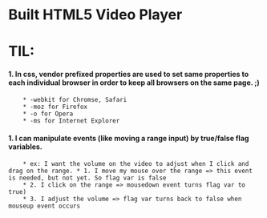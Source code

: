 # Built HTML5 Video Player

# TIL:

#### 1. In css, vendor prefixed properties are used to set same properties to each individual browser in order to keep all browsers on the same page. ;)

        * -webkit for Chromse, Safari
        * -moz for Firefox
        * -o for Opera
        * -ms for Internet Explorer

#### 1. I can manipulate events (like moving a range input) by true/false flag variables.

        * ex: I want the volume on the video to adjust when I click and drag on the range. * 1. I move my mouse over the range => this event is needed, but not yet. So flag var is false
        * 2. I click on the range => mousedown event turns flag var to true)
        * 3. I adjust the volume => flag var turns back to false when mouseup event occurs

